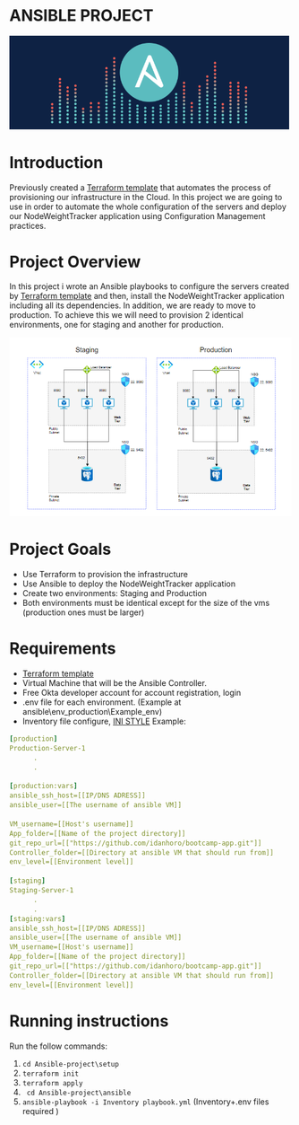 # ANSIBLE PROJECT

<img src="./images/ansible.gif" width="500"/>

# Introduction

Previously created a [Terraform template](https://github.com/idanhoro/Terraform-project) that automates the process of provisioning our infrastructure in the Cloud.
In this project we are going to use in order to automate the whole configuration of the servers and
deploy our NodeWeightTracker application using Configuration Management practices.

# Project Overview

In this project i wrote  an Ansible playbooks to configure the servers created by [Terraform template](https://github.com/idanhoro/Terraform-project) and then, install the NodeWeightTracker application including all its dependencies.
In addition, we are ready to move to production. To achieve this we will need to provision 2 identical environments, one for staging and another for production.

<img src="./images/project_overview.png" width="700"/>

# Project Goals

- Use Terraform to provision the infrastructure
- Use Ansible to deploy the NodeWeightTracker application
- Create two environments: Staging and Production
- Both environments must be identical except for the size of the vms (production ones must be larger)

# Requirements

- [Terraform template](https://github.com/idanhoro/Terraform-project)
- Virtual Machine that will be the Ansible Controller.
- Free Okta developer account for account registration, login
- .env file for each environment. (Example at ansible\env_production\Example_env)
- Inventory file configure, [INI STYLE](https://docs.ansible.com/ansible/latest/collections/ansible/builtin/ini_inventory.html) Example:
```yaml
[production]
Production-Server-1 
      .
      .
  
[production:vars]
ansible_ssh_host=[[IP/DNS ADRESS]]
ansible_user=[[The username of ansible VM]]

VM_username=[[Host's username]]
App_folder=[[Name of the project directory]]
git_repo_url=[["https://github.com/idanhoro/bootcamp-app.git"]]
Controller_folder=[[Directory at ansible VM that should run from]]
env_level=[[Environment level]]

[staging]
Staging-Server-1
      .
      .
[staging:vars]
ansible_ssh_host=[[IP/DNS ADRESS]]
ansible_user=[[The username of ansible VM]]
VM_username=[[Host's username]]
App_folder=[[Name of the project directory]]
git_repo_url=[["https://github.com/idanhoro/bootcamp-app.git"]]
Controller_folder=[[Directory at ansible VM that should run from]]
env_level=[[Environment level]]
```


# Running instructions
Run the follow commands:
1) ```cd Ansible-project\setup```
2) ```terraform init```
3) ```terraform apply```
4) ``` cd Ansible-project\ansible```
5) ```ansible-playbook -i Inventory playbook.yml``` (Inventory+.env files required )